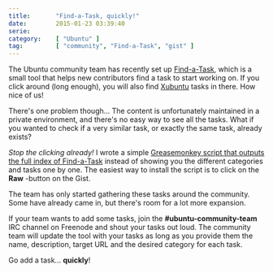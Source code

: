 ```yaml
---
title:       "Find-a-Task, quickly!"
date:        2015-01-23 03:39:40
serie:       
category:    [ "Ubuntu" ]
tag:         [ "community", "Find-a-Task", "gist" ]
---
```


The Ubuntu community team has recently set up [Find-a-Task](http://community.ubuntu.com/contribute/find-a-task/), which is a small tool that helps new contributors find a task to start working on. If you click around (long enough), you will also find [Xubuntu](http://xubuntu.org/) tasks in there. How nice of us!

There's one problem though... The content is unfortunately maintained in a private environment, and there's no easy way to see all the tasks. What if you wanted to check if a very similar task, or exactly the same task, already exists?

*Stop the clicking already!* I wrote a simple [Greasemonkey script that outputs the full index of Find-a-Task](https://gist.github.com/knomepasi/08d651fa7f666c445f89) instead of showing you the different categories and tasks one by one. The easiest way to install the script is to click on the **Raw** -button on the Gist.

The team has only started gathering these tasks around the community. Some have already came in, but there's room for a lot more expansion.

If your team wants to add some tasks, join the **\#ubuntu-community-team** IRC channel on Freenode and shout your tasks out loud. The community team will update the tool with your tasks as long as you provide them the name, description, target URL and the desired category for each task.

Go add a task... **quickly**!
